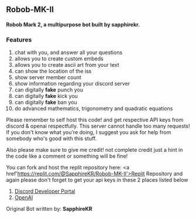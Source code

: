 <h2>Robob-MK-II</h2>
<h4>Robob Mark 2, a multipurpose bot built by sapphirekr.<h4>


<h3><b>Features</b></h3>
<ol>
  <li>chat with you, and answer all your questions</li>
  <li>allows you to create custom embeds</li>
  <li>allows you to create ascii art from your text</li>
  <li>can show the location of the iss</li>
  <li>show server member count</li>
  <li>show information regarding your discord server</li>
  <li>can digitally <b>fake</b> punch you</li>
  <li>can digitally <b>fake</b> kick you</li>
  <li>can digitally <b>fake</b> ban you</li>
  <li>do advanced mathematics, trigonometry and quadratic equations</li>
</ol>

Please remember to self host this code! and get respective API keys from discord & openai respectfully. This server cannot handle too many requests! If you don't know what you're doing, I suggest you ask for help from somebody who's good with this stuff.

Also please make sure to give me credit! not complete credit just a hint in the code like a comment or something will be fine!
  
You can fork and host the replit repository here: <a href'https://replit.com/@SapphireKR/Robob-MK-II'>Replit Repository</a>
and again please don't forget to get your api keys in these 2 places listed below
<ol>
  <li><a href='https://discord.com/developers/applications'>Discord Developer Portal</a></li>
  <li><a href='https://openai.com/api/'>OpenAI</a></li>
</ol>

Original Bot written by: <b>SapphireKR</b>

